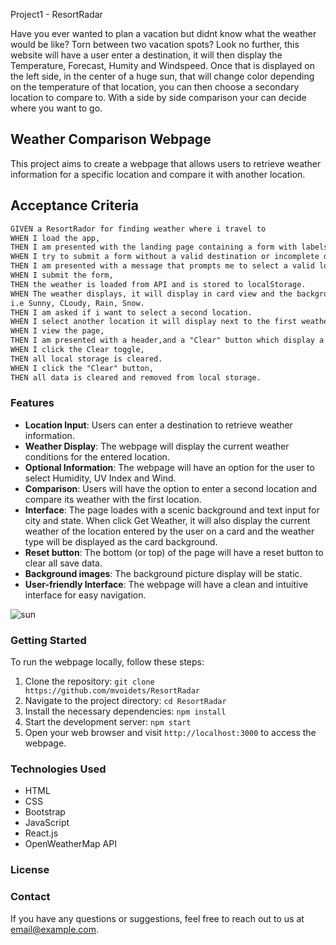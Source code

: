 Project1 - ResortRadar

Have you ever wanted to plan a vacation but didnt know what the weather would be like? Torn between two vacation spots? Look no further, this website will have a user enter a destination, it will then display the Temperature, Forecast, Humity and Windspeed. Once that is displayed on the left side, in the center of a huge sun, that will change color depending on the temperature of that location, you can then choose a secondary location to compare to. With a side by side comparison your can decide where you want to go.

## Weather Comparison Webpage
This project aims to create a webpage that allows users to retrieve weather information for a specific location and compare it with another location.

## Acceptance Criteria
```md
GIVEN a ResortRador for finding weather where i travel to
WHEN I load the app,
THEN I am presented with the landing page containing a form with labels and inputs for location.
WHEN I try to submit a form without a valid destination or incomplete data,
THEN I am presented with a message that prompts me to select a valid location.
WHEN I submit the form,
THEN the weather is loaded from API and is stored to localStorage.
WHEN The weather displays, it will display in card view and the background image of the card will change depending on the weather,
i.e Sunny, CLoudy, Rain, Snow.
THEN I am asked if i want to select a second location.
WHEN I select another location it will display next to the first weather card, to compare.
WHEN I view the page,
THEN I am presented with a header,and a "Clear" button which display a modal.
WHEN I click the Clear toggle,
THEN all local storage is cleared.
WHEN I click the "Clear" button,
THEN all data is cleared and removed from local storage.

```

### Features

- **Location Input**: Users can enter a destination to retrieve weather information.
- **Weather Display**: The webpage will display the current weather conditions for the entered location.
- **Optional Information**: The webpage will have an option for the user to select Humidity, UV Index and Wind.
- **Comparison**: Users will have the option to enter a second location and compare its weather with the first location.
- **Interface**: The page loades with a scenic background and text input for city and state. When click Get Weather, it will also display the current weather of the location entered by the user on a card and the weather type will be displayed as the card background. 
- **Reset button**: The bottom (or top) of the page will have a reset button to clear all save data.
- **Background images**: The background picture display will be static.
- **User-friendly Interface**: The webpage will have a clean and intuitive interface for easy navigation.




![sun](https://media2.giphy.com/media/BmfHlDpPWJy899dy62/giphy.webp?cid=790b761132r030lp07s8nvigajol2a0qp3ct75304hps09cr&ep=v1_gifs_search&rid=giphy.webp&ct=g)


### Getting Started

To run the webpage locally, follow these steps:

1. Clone the repository: `git clone https://github.com/mvoidets/ResortRadar`
2. Navigate to the project directory: `cd ResortRadar`
3. Install the necessary dependencies: `npm install`
4. Start the development server: `npm start`
5. Open your web browser and visit `http://localhost:3000` to access the webpage.

### Technologies Used

- HTML
- CSS
- Bootstrap
- JavaScript
- React.js
- OpenWeatherMap API

### License



### Contact

If you have any questions or suggestions, feel free to reach out to us at [email@example.com](mailto:email@example.com).
